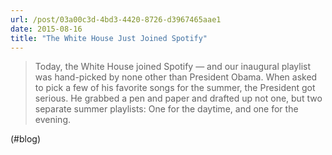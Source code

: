 ```yaml
---
url: /post/03a00c3d-4bd3-4420-8726-d3967465aae1
date: 2015-08-16
title: "The White House Just Joined Spotify"
---
```


> Today, the White House joined Spotify — and our inaugural playlist was hand-picked by none other than President Obama. When asked to pick a few of his favorite songs for the summer, the President got serious. He grabbed a pen and paper and drafted up not one, but two separate summer playlists: One for the daytime, and one for the evening. 



(#blog)